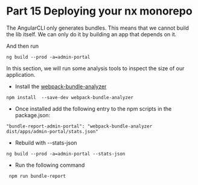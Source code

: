 # Part 15 Deploying your nx monorepo

The AngularCLI only generates bundles. This means that we cannot build the lib itself. We can only do it by building an app that depends on it.

And then run

```
ng build --prod -a=admin-portal
```

In this section, we will run some analysis tools to inspect the size of our application.

* Install the [webpack-bundle-analyzer](https://github.com/th0r/webpack-bundle-analyzer)

```
npm install  --save-dev webpack-bundle-analyzer
```

* Once installed add the following entry to the npm scripts in the package.json:

```
"bundle-report-admin-portal": "webpack-bundle-analyzer dist/apps/admin-portal/stats.json"
```

* Rebuild with --stats-json

```
ng build --prod -a=admin-portal --stats-json
```

* Run the following command

```
 npm run bundle-report
```



